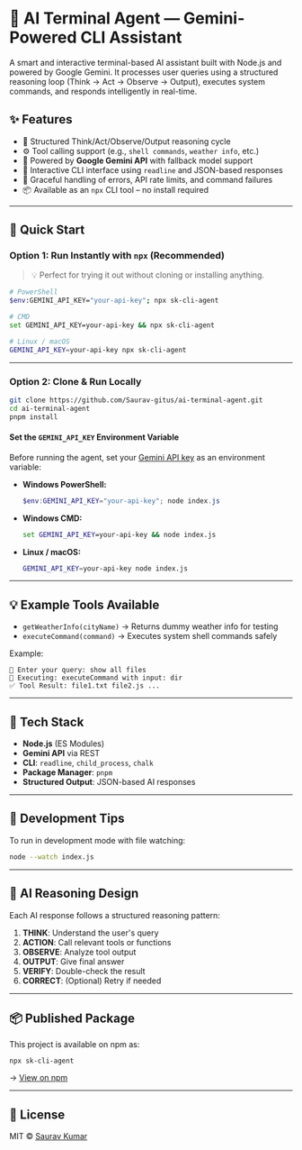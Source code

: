 # 🧠 AI Terminal Agent — Gemini-Powered CLI Assistant

A smart and interactive terminal-based AI assistant built with Node.js and powered by Google Gemini. It processes user queries using a structured reasoning loop (Think → Act → Observe → Output), executes system commands, and responds intelligently in real-time.

## ✨ Features

* 🔄 Structured Think/Act/Observe/Output reasoning cycle
* ⚙️ Tool calling support (e.g., `shell commands`, `weather info`, etc.)
* 🧠 Powered by **Google Gemini API** with fallback model support
* 💬 Interactive CLI interface using `readline` and JSON-based responses
* 🚫 Graceful handling of errors, API rate limits, and command failures
* 📦 Available as an `npx` CLI tool – no install required

---

## 🚀 Quick Start

### Option 1: Run Instantly with `npx` (Recommended)

> 💡 Perfect for trying it out without cloning or installing anything.

```bash
# PowerShell
$env:GEMINI_API_KEY="your-api-key"; npx sk-cli-agent

# CMD
set GEMINI_API_KEY=your-api-key && npx sk-cli-agent

# Linux / macOS
GEMINI_API_KEY=your-api-key npx sk-cli-agent
```

---

### Option 2: Clone & Run Locally

```bash
git clone https://github.com/Saurav-gitus/ai-terminal-agent.git
cd ai-terminal-agent
pnpm install
```

#### Set the `GEMINI_API_KEY` Environment Variable

Before running the agent, set your [Gemini API key](https://aistudio.google.com/app/apikey) as an environment variable:

* **Windows PowerShell:**

  ```powershell
  $env:GEMINI_API_KEY="your-api-key"; node index.js
  ```

* **Windows CMD:**

  ```cmd
  set GEMINI_API_KEY=your-api-key && node index.js
  ```

* **Linux / macOS:**

  ```bash
  GEMINI_API_KEY=your-api-key node index.js
  ```

---

## 💡 Example Tools Available

* `getWeatherInfo(cityName)` → Returns dummy weather info for testing
* `executeCommand(command)` → Executes system shell commands safely

Example:

```
🧠 Enter your query: show all files
🔧 Executing: executeCommand with input: dir
✅ Tool Result: file1.txt file2.js ...
```

---

## 🤩 Tech Stack

* **Node.js** (ES Modules)
* **Gemini API** via REST
* **CLI**: `readline`, `child_process`, `chalk`
* **Package Manager**: `pnpm`
* **Structured Output**: JSON-based AI responses

---

## 🧪 Development Tips

To run in development mode with file watching:

```bash
node --watch index.js
```

---

## 🧠 AI Reasoning Design

Each AI response follows a structured reasoning pattern:

1. **THINK**: Understand the user's query
2. **ACTION**: Call relevant tools or functions
3. **OBSERVE**: Analyze tool output
4. **OUTPUT**: Give final answer
5. **VERIFY**: Double-check the result
6. **CORRECT**: (Optional) Retry if needed

---

## 📦 Published Package

This project is available on npm as:

```
npx sk-cli-agent
```

→ [View on npm](https://www.npmjs.com/package/sk-cli-agent)

---

## 📄 License

MIT © [Saurav Kumar](https://github.com/Saurav-gitus/cli-agent/edit/main/LICENSE)
